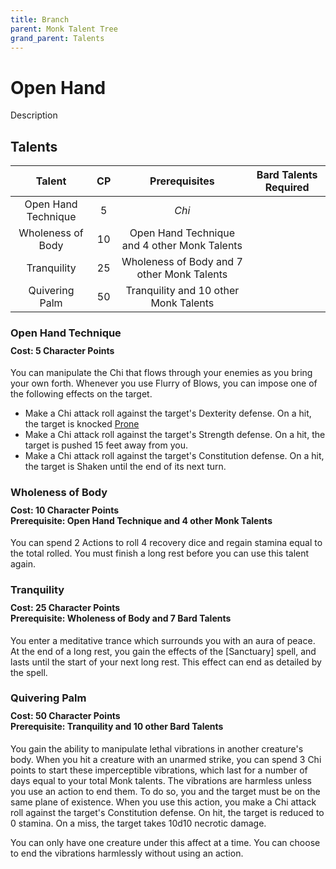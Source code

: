 ```yaml
---
title: Branch
parent: Monk Talent Tree
grand_parent: Talents
---
```


# Open Hand
Description

## Talents

| Talent | CP | Prerequisites | Bard Talents Required |
|:------:|:--:|:-------------:|:---------------------:|
| Open Hand Technique | 5 | *Chi* |
| Wholeness of Body | 10 | Open Hand Technique and 4 other Monk Talents |
| Tranquility | 25 | Wholeness of Body and 7 other Monk Talents |
| Quivering Palm | 50 | Tranquility and 10 other Monk Talents |

### Open Hand Technique

<div style="margin-top:-10px;"></div>

#### **Cost:** 5 Character Points
You can manipulate the Chi that flows through your enemies as you bring your own forth. Whenever you use Flurry of Blows, you can impose one of the following effects on the target.

- Make a Chi attack roll against the target's Dexterity defense. On a hit, the target is knocked [Prone](https://stormchaserroleplaying.com/stormchaserRPG/Conditions/Prone/)
- Make a Chi attack roll against the target's Strength defense. On a hit, the target is pushed 15 feet away from you.
- Make a Chi attack roll against the target's Constitution defense. On a hit, the target is Shaken until the end of its next turn.

### Wholeness of Body

<div style="margin-top:-10px;"></div>

#### **Cost:** 10 Character Points<br>**Prerequisite:** Open Hand Technique and 4 other Monk Talents
You can spend 2 Actions to roll 4 recovery dice and regain stamina equal to the total rolled. You must finish a long rest before you can use this talent again.

### Tranquility

<div style="margin-top:-10px;"></div>

#### **Cost:** 25 Character Points<br>**Prerequisite:** Wholeness of Body and 7 Bard Talents
You enter a meditative trance which surrounds you with an aura of peace. At the end of a long rest, you gain the effects of the [Sanctuary] spell, and lasts until the start of your next long rest. This effect can end as detailed by the spell.

### Quivering Palm

<div style="margin-top:-10px;"></div>

#### **Cost:** 50 Character Points<br>**Prerequisite:** Tranquility and 10 other Bard Talents
You gain the ability to manipulate lethal vibrations in another creature's body. When you hit a creature with an unarmed strike, you can spend 3 Chi points to start these imperceptible vibrations, which last for a number of days equal to your total Monk talents. The vibrations are harmless unless you use an action to end them. To do so, you and the target must be on the same plane of existence. When you use this action, you make a Chi attack roll against the target's Constitution defense. On hit, the target is reduced to 0 stamina. On a miss, the target takes 10d10 necrotic damage.

You can only have one creature under this affect at a time. You can choose to end the vibrations harmlessly without using an action.
